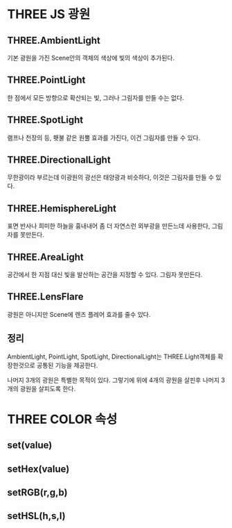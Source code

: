 # THREE JS 광원

## THREE.AmbientLight
기본 광원을 가진 Scene안의 객체의 색상에 빛의 색상이 추가된다.

## THREE.PointLight
한 점에서 모든 방향으로 확산되는 빛, 그러나 그림자를 만들 수는 없다.

## THREE.SpotLight
램프나 천장의 등, 횃불 같은 원뿔 효과를 가진다, 이건 그림자를 만들 수 있다.

## THREE.DirectionalLight
무한광이라 부르는데 이광원의 광선은 태양광과 비슷하다, 이것은 그림자를 만들 수 있다.

## THREE.HemisphereLight
표면 반사나 희미한 하늘을 흉내내어 좀 더 자연스런 외부광을 만든느데 사용한다, 그림자를 못만든다.

## THREE.AreaLight
공간에서 한 지점 대신 빛을 발산하는 공간을 지정할 수 있다. 그림자 못만든다.

## THREE.LensFlare
광원은 아니지만 Scene에 렌즈 플레어 효과를 줄수 있다.

## 정리
AmbientLight, PointLight, SpotLight, DirectionalLight는 THREE.Light객체를 확장한것으로 공통된 기능을 제공한다.

나머지 3개의 광원은 특별한 목적이 있다. 그렇기에 위에 4개의 광원을 살핀후 나머지 3개의 광원을 살피도록 한다.

# THREE COLOR 속성

## set(value)

## setHex(value)

## setRGB(r,g,b)

## setHSL(h,s,l)

